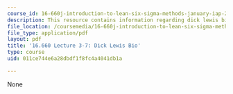 ```yaml
---
course_id: 16-660j-introduction-to-lean-six-sigma-methods-january-iap-2012
description: This resource contains information regarding dick lewis bio.
file_location: /coursemedia/16-660j-introduction-to-lean-six-sigma-methods-january-iap-2012/011ce744e6a28dbdf1f8fc4a4041db1a_MIT16_660JIAP12_3-7LeBio.pdf
file_type: application/pdf
layout: pdf
title: '16.660 Lecture 3-7: Dick Lewis Bio'
type: course
uid: 011ce744e6a28dbdf1f8fc4a4041db1a

---
```

None